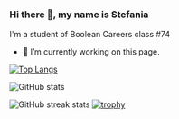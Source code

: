 ### Hi there 👋, my name is Stefania
I'm a student of Boolean Careers class #74 

- 🔭 I’m currently working on this page.  

[![Top Langs](https://github-readme-stats.vercel.app/api/top-langs/?username=StefaniaSperani&layout=compact&theme=midnight-purple)](https://github.com/anuraghazra/github-readme-stats)

![GitHub stats](https://github-readme-stats.vercel.app/api?username=StefaniaSperani&show_icons=true&layout=compact&theme=midnight-purple)  

![GitHub streak stats](https://streak-stats.demolab.com/?user=StefaniaSperani&theme=midnight-purple&background=000000)
[![trophy](https://github-profile-trophy.vercel.app/?username=StefaniaSperani&column=-1&theme=darkhub)](https://github.com/ryo-ma/github-profile-trophy)

